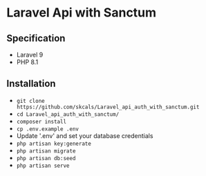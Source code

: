 # Laravel Api with Sanctum

## Specification

- Laravel 9
- PHP 8.1

## Installation

-  `git clone https://github.com/skcals/Laravel_api_auth_with_sanctum.git`
- `cd Laravel_api_auth_with_sanctum/`
- `composer install`
- `cp .env.example .env`
-  Update '.env' and set your database credentials
- `php artisan key:generate`
- `php artisan migrate`
- `php artisan db:seed`
- `php artisan serve`